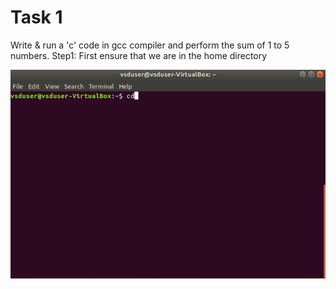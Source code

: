 # Task 1

Write & run a 'c' code in gcc compiler and perform the sum of 1 to 5 numbers.
Step1: First ensure that we are in the home directory
   
![Home Directory](https://github.com/RohitP0311/asic-design-class/blob/main/Home%20Directory.png)

   
        
